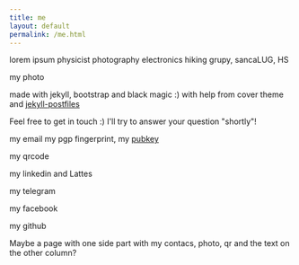 ```yaml
---
title: me
layout: default
permalink: /me.html
---
```


lorem ipsum
physicist
photography
electronics
hiking
grupy, sancaLUG, HS

my photo

made with jekyll, bootstrap and black magic :)
with help from cover theme and [jekyll-postfiles](https://nhoizey.github.io/jekyll-postfiles/)


Feel free to get in touch :) I'll try to answer your question "shortly"!

my email
my pgp fingerprint, my [pubkey]()

my qrcode

my linkedin and Lattes

my telegram

my facebook

my github

Maybe a page with one side part with my contacs, photo, qr and the text on the other column?